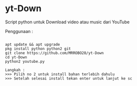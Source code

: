 # yt-Down
Script python untuk Download video atau music dari YouTube

Penggunaan :
<pre><code>
apt update && apt upgrade
pkg install python python2 git
git clone https://github.com/MRROBO28/yt-Down
cd yt-Down
python2 youtube.py

Langkah :
>>> Pilih no 2 untuk install bahan terlebih dahulu
>>> Setelah selesai install tekan enter untuk lanjut ke sc
